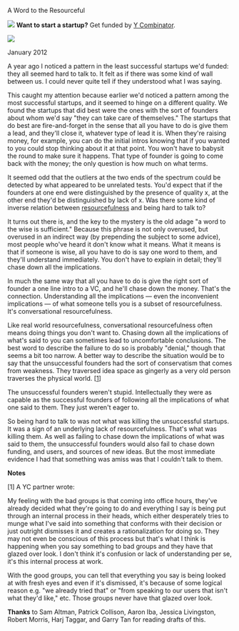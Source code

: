 A Word to the Resourceful


![](http://www.virtumundo.com/images/spacer.gif)
**Want to start a startup?** Get funded by
[Y Combinator](http://ycombinator.com/apply.html).

  
![](http://www.virtumundo.com/images/spacer.gif)


January 2012  
  
A year ago I noticed a pattern in the least successful startups
we'd funded: they all seemed hard to talk to. It felt as if there
was some kind of wall between us. I could never quite tell if they
understood what I was saying.  
  
This caught my attention because earlier we'd noticed a pattern
among the most successful startups, and it seemed to hinge on a
different quality. We found the startups that did best were the
ones with the sort of founders about whom we'd say "they can take
care of themselves." The startups that do best are fire-and-forget
in the sense that all you have to do is give them a lead, and they'll
close it, whatever type of lead it is. When they're raising money,
for example, you can do the initial intros knowing that if you
wanted to you could stop thinking about it at that point. You won't
have to babysit the round to make sure it happens. That type of
founder is going to come back with the money; the only question is
how much on what terms.  
  
It seemed odd that the outliers at the two ends of the spectrum
could be detected by what appeared to be unrelated tests. You'd
expect that if the founders at one end were distinguished by the
presence of quality x, at the other end they'd be distinguished by
lack of x. Was there some kind of inverse relation between
[resourcefulness](relres.html) and being hard to talk to?  
  
It turns out there is, and the key to the mystery is the old adage
"a word to the wise is sufficient." Because this phrase is not
only overused, but overused in an indirect way (by prepending the
subject to some advice), most people who've heard it don't know
what it means. What it means is that if someone is wise, all you
have to do is say one word to them, and they'll understand immediately.
You don't have to explain in detail; they'll chase down all the
implications.  
  
In much the same way that all you have to do is give the right sort
of founder a one line intro to a VC, and he'll chase down the money.
That's the connection. Understanding all the implications — even the
inconvenient implications — of what someone tells you is a subset of
resourcefulness. It's conversational resourcefulness.  
  
Like real world resourcefulness, conversational resourcefulness
often means doing things you don't want to. Chasing down all the
implications of what's said to you can sometimes lead to uncomfortable
conclusions. The best word to describe the failure to do so is
probably "denial," though that seems a bit too narrow. A better
way to describe the situation would be to say that the unsuccessful
founders had the sort of conservatism that comes from weakness.
They traversed idea space as gingerly as a very old person
traverses the physical world.
[[1](#f1n)]  
  
The unsuccessful founders weren't stupid. Intellectually they
were as capable as
the successful founders of following all the implications of what
one said to them. They just weren't eager to.  
  
So being hard to talk to was not what was killing the
unsuccessful startups. It
was a sign of an underlying lack of resourcefulness. That's what
was killing them. As well as
failing to chase down the implications of what was said to them,
the unsuccessful founders would also fail to chase down funding,
and users, and sources of new ideas. But the most immediate evidence
I had that something was amiss was that I couldn't talk to them.  
  
  
  
  
  
**Notes**  
  
[1]
A YC partner wrote:  
  
My feeling with the bad groups is that coming into office hours,
they've already decided what they're going to do and everything I
say is being put through an internal process in their heads, which
either desperately tries to munge what I've said into something
that conforms with their decision or just outright dismisses it and
creates a rationalization for doing so. They may not even be conscious
of this process but that's what I think is happening when you say
something to bad groups and they have that glazed over look. I don't
think it's confusion or lack of understanding per se, it's this
internal process at work.  
  
With the good groups, you can tell that everything you say is being
looked at with fresh eyes and even if it's dismissed, it's because
of some logical reason e.g. "we already tried that" or "from speaking
to our users that isn't what they'd like," etc. Those groups never
have that glazed over look.  
  
  
  
**Thanks** to Sam Altman, Patrick Collison, Aaron Iba, Jessica Livingston,
Robert Morris, Harj Taggar, and Garry Tan for reading drafts of
this.  
  


